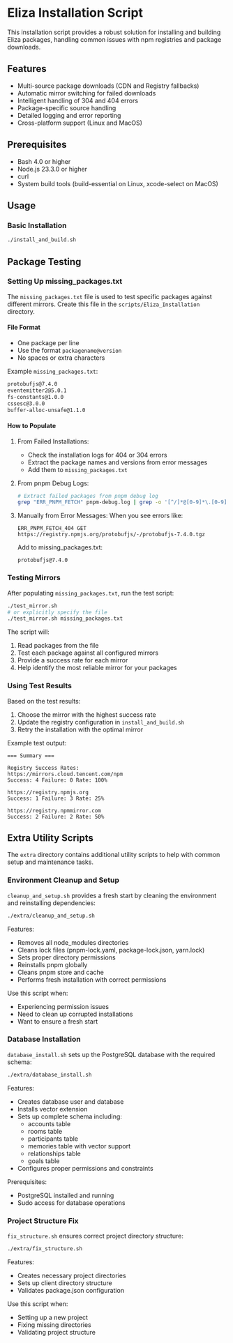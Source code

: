 # Eliza Installation Script

This installation script provides a robust solution for installing and building Eliza packages, handling common issues with npm registries and package downloads.

## Features

- Multi-source package downloads (CDN and Registry fallbacks)
- Automatic mirror switching for failed downloads
- Intelligent handling of 304 and 404 errors
- Package-specific source handling
- Detailed logging and error reporting
- Cross-platform support (Linux and MacOS)

## Prerequisites

- Bash 4.0 or higher
- Node.js 23.3.0 or higher
- curl
- System build tools (build-essential on Linux, xcode-select on MacOS)

## Usage

### Basic Installation

```bash
./install_and_build.sh

```

## Package Testing

### Setting Up missing_packages.txt

The `missing_packages.txt` file is used to test specific packages against different mirrors. Create this file in the `scripts/Eliza_Installation` directory.

#### File Format
- One package per line
- Use the format `packagename@version`
- No spaces or extra characters

Example `missing_packages.txt`:
```txt
protobufjs@7.4.0
eventemitter2@5.0.1
fs-constants@1.0.0
cssesc@3.0.0
buffer-alloc-unsafe@1.1.0
```

#### How to Populate

1. From Failed Installations:
   - Check the installation logs for 404 or 304 errors
   - Extract the package names and versions from error messages
   - Add them to `missing_packages.txt`

2. From pnpm Debug Logs:
   ```bash
   # Extract failed packages from pnpm debug log
   grep "ERR_PNPM_FETCH" pnpm-debug.log | grep -o '[^/]*@[0-9]*\.[0-9]*\.[0-9]*' >> missing_packages.txt
   ```

3. Manually from Error Messages:
   When you see errors like:
   ```
   ERR_PNPM_FETCH_404 GET https://registry.npmjs.org/protobufjs/-/protobufjs-7.4.0.tgz
   ```
   Add to missing_packages.txt:
   ```
   protobufjs@7.4.0
   ```

### Testing Mirrors

After populating `missing_packages.txt`, run the test script:
```bash
./test_mirror.sh
# or explicitly specify the file
./test_mirror.sh missing_packages.txt
```

The script will:
1. Read packages from the file
2. Test each package against all configured mirrors
3. Provide a success rate for each mirror
4. Help identify the most reliable mirror for your packages

### Using Test Results

Based on the test results:
1. Choose the mirror with the highest success rate
2. Update the registry configuration in `install_and_build.sh`
3. Retry the installation with the optimal mirror

Example test output:
```
=== Summary ===

Registry Success Rates:
https://mirrors.cloud.tencent.com/npm
Success: 4 Failure: 0 Rate: 100%

https://registry.npmjs.org
Success: 1 Failure: 3 Rate: 25%

https://registry.npmmirror.com
Success: 2 Failure: 2 Rate: 50%
```

## Extra Utility Scripts

The `extra` directory contains additional utility scripts to help with common setup and maintenance tasks.

### Environment Cleanup and Setup

`cleanup_and_setup.sh` provides a fresh start by cleaning the environment and reinstalling dependencies:

```bash
./extra/cleanup_and_setup.sh
```

Features:
- Removes all node_modules directories
- Cleans lock files (pnpm-lock.yaml, package-lock.json, yarn.lock)
- Sets proper directory permissions
- Reinstalls pnpm globally
- Cleans pnpm store and cache
- Performs fresh installation with correct permissions

Use this script when:
- Experiencing permission issues
- Need to clean up corrupted installations
- Want to ensure a fresh start

### Database Installation

`database_install.sh` sets up the PostgreSQL database with the required schema:

```bash
./extra/database_install.sh
```

Features:
- Creates database user and database
- Installs vector extension
- Sets up complete schema including:
  - accounts table
  - rooms table
  - participants table
  - memories table with vector support
  - relationships table
  - goals table
- Configures proper permissions and constraints

Prerequisites:
- PostgreSQL installed and running
- Sudo access for database operations

### Project Structure Fix

`fix_structure.sh` ensures correct project directory structure:

```bash
./extra/fix_structure.sh
```

Features:
- Creates necessary project directories
- Sets up client directory structure
- Validates package.json configuration

Use this script when:
- Setting up a new project
- Fixing missing directories
- Validating project structure
